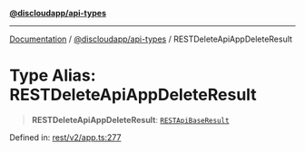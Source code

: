 [**@discloudapp/api-types**](../README.md)

***

[Documentation](../../../packages.md) / [@discloudapp/api-types](../README.md) / RESTDeleteApiAppDeleteResult

# Type Alias: RESTDeleteApiAppDeleteResult

> **RESTDeleteApiAppDeleteResult**: [`RESTApiBaseResult`](../interfaces/RESTApiBaseResult.md)

Defined in: [rest/v2/app.ts:277](https://github.com/discloud/discloud.app/blob/bfcb626f6315ac03eb36b36e57f162cd101e1996/packages/api-types/rest/v2/app.ts#L277)
